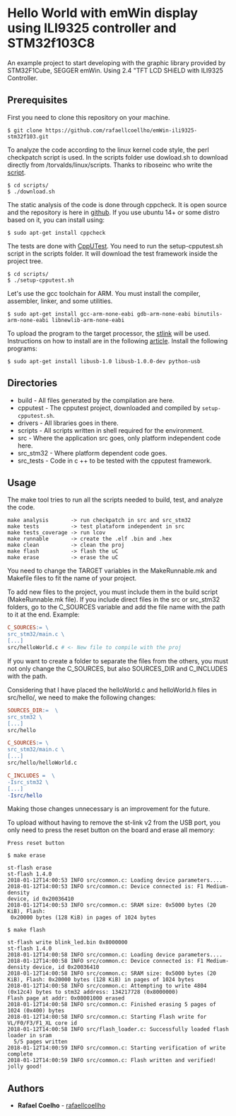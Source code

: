 # Hello World with emWin display using ILI9325 controller and STM32f103C8

An example project to start developing with the graphic library provided by 
STM32F1Cube, SEGGER emWin. Using 2.4 "TFT LCD SHiELD with ILI9325 Controller.

## Prerequisites

First you need to clone this repository on your machine.

```
$ git clone https://github.com/rafaellcoellho/emWin-ili9325-stm32f103.git
```

To analyze the code according to the linux kernel code style, the perl
checkpatch script is used. In the scripts folder use dowload.sh to download
directly from /torvalds/linux/scripts. Thanks to riboseinc who write the
[script](https://github.com/riboseinc/checkpatch).

```
$ cd scripts/
$ ./download.sh
```

The static analysis of the code is done through cppcheck. It is open source and
the repository is here in [github](https://github.com/danmar/cppcheck). If you
use ubuntu 14+ or some distro based on it, you can install using:

```
$ sudo apt-get install cppcheck
```

The tests are done with [CppUTest](https://github.com/cpputest/cpputest). You
need to run the setup-cpputest.sh script in the scripts folder. It will
download the test framework inside the project tree.

```
$ cd scripts/
$ ./setup-cpputest.sh
```
Let's use the gcc toolchain for ARM. You must install the compiler, assembler,
linker, and some utilities.

```
$ sudo apt-get install gcc-arm-none-eabi gdb-arm-none-eabi binutils-arm-none-eabi libnewlib-arm-none-eabi
```

To upload the program to the target processor, the
[stlink](https://github.com/texane/stlink) will be used. Instructions on how to
install are in the following
[article](https://github.com/texane/stlink/blob/master/doc/compiling.md).
Install the following programs:

```
$ sudo apt-get install libusb-1.0 libusb-1.0.0-dev python-usb
```

## Directories

- build - All files generated by the compilation are here.
- cpputest - The cpputest project, downloaded and compiled by
`setup-cpputest.sh`.
- drivers - All libraries goes in there.
- scripts - All scripts written in shell required for the environment.
- src - Where the application src goes, only platform independent code here.
- src_stm32 - Where platform dependent code goes.
- src_tests - Code in c ++ to be tested with the cpputest framework.

## Usage

The make tool tries to run all the scripts needed to build, test, and analyze
the code.

```
make analysis       -> run checkpatch in src and src_stm32
make tests          -> test plataform independent in src
make tests_coverage -> run lcov
make runnable       -> create the .elf .bin and .hex
make clean          -> clean the proj
make flash          -> flash the uC
make erase          -> erase the uC
```

You need to change the TARGET variables in the MakeRunnable.mk and Makefile
files to fit the name of your project.

To add new files to the project, you must include them in the build script
(MakeRunnable.mk file). If you include direct files in the src or src_stm32
folders, go to the C_SOURCES variable and add the file name with the path to
it at the end. Example:

```makefile
C_SOURCES:= \
src_stm32/main.c \
[...]
src/helloWorld.c # <- New file to compile with the proj
```

If you want to create a folder to separate the files from the others, you must
not only change the C_SOURCES, but also SOURCES_DIR and C_INCLUDES with the
path.

Considering that I have placed the helloWorld.c and helloWorld.h files in
src/hello/, we need to make the following changes:

```makefile
SOURCES_DIR:=  \
src_stm32 \
[...]
src/hello
```

```makefile
C_SOURCES:= \
src_stm32/main.c \
[...]
src/hello/helloWorld.c
```

```makefile
C_INCLUDES =  \
-Isrc_stm32 \
[...]
-Isrc/hello
```

Making those changes unnecessary is an improvement for the future.

To upload without having to remove the st-link v2 from the USB port, you only
need to press the reset button on the board and erase all memory:

```
Press reset button

$ make erase

st-flash erase
st-flash 1.4.0
2018-01-12T14:00:53 INFO src/common.c: Loading device parameters....
2018-01-12T14:00:53 INFO src/common.c: Device connected is: F1 Medium-density
device, id 0x20036410
2018-01-12T14:00:53 INFO src/common.c: SRAM size: 0x5000 bytes (20 KiB), Flash:
 0x20000 bytes (128 KiB) in pages of 1024 bytes

$ make flash

st-flash write blink_led.bin 0x8000000
st-flash 1.4.0
2018-01-12T14:00:58 INFO src/common.c: Loading device parameters....
2018-01-12T14:00:58 INFO src/common.c: Device connected is: F1 Medium-density device, id 0x20036410
2018-01-12T14:00:58 INFO src/common.c: SRAM size: 0x5000 bytes (20 KiB), Flash: 0x20000 bytes (128 KiB) in pages of 1024 bytes
2018-01-12T14:00:58 INFO src/common.c: Attempting to write 4804 (0x12c4) bytes to stm32 address: 134217728 (0x8000000)
Flash page at addr: 0x08001000 erased
2018-01-12T14:00:58 INFO src/common.c: Finished erasing 5 pages of 1024 (0x400) bytes
2018-01-12T14:00:58 INFO src/common.c: Starting Flash write for VL/F0/F3/F1_XL core id
2018-01-12T14:00:58 INFO src/flash_loader.c: Successfully loaded flash loader in sram
  5/5 pages written
2018-01-12T14:00:59 INFO src/common.c: Starting verification of write complete
2018-01-12T14:00:59 INFO src/common.c: Flash written and verified! jolly good!
```


## Authors

* **Rafael Coelho** - [rafaellcoellho](https://github.com/rafaellcoellho)
